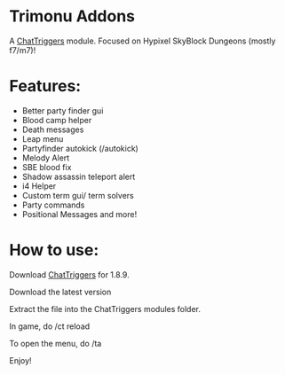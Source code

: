 # Trimonu Addons
A [ChatTriggers](https://chattriggers.com/) module. Focused on Hypixel SkyBlock Dungeons (mostly f7/m7)!

# Features:
- Better party finder gui
- Blood camp helper
- Death messages
- Leap menu
- Partyfinder autokick (/autokick)
- Melody Alert
- SBE blood fix
- Shadow assassin teleport alert
- i4 Helper
- Custom term gui/ term solvers
- Party commands
- Positional Messages and more!

# How to use:

Download [ChatTriggers](https://chattriggers.com/) for 1.8.9.

Download the latest version

Extract the file into the ChatTriggers modules folder.

In game, do /ct reload

To open the menu, do /ta

Enjoy!
